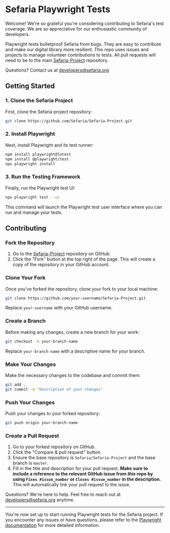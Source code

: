 # Sefaria Playwright Tests
Welcome! We're so grateful you're considering contributing to Sefaria's test coverage. We are so appreciative for our enthusiastic community of developers. 

Playwright tests bulletproof Sefaria from bugs. They are easy to contribute and make our digital library more resilient. This repo uses issues and projects to manage volunteer contributions to tests. All pull requests will need to be to the main [Sefaria-Project](https://github.com/Sefaria/Sefaria-Project) repository. 

Questions? Contact us at developers@sefaria.org

## Getting Started

### 1. Clone the Sefaria Project

First, clone the Sefaria project repository:

```bash
git clone https://github.com/Sefaria/Sefaria-Project.git
```

### 2. Install Playwright

Next, install Playwright and its test runner:

```bash
npm install playwright@latest
npm install @playwright/test
npx playwright install
```

### 3. Run the Testing Framework

Finally, run the Playwright test UI:

```bash
npx playwright test --ui
```

This command will launch the Playwright test user interface where you can run and manage your tests.


## Contributing
### Fork the Repository
1. Go to the [Sefaria-Project](https://github.com/Sefaria/Sefaria-Project) repository on GitHub.
2. Click the "Fork" button at the top right of the page. This will create a copy of the repository in your GitHub account.
### Clone Your Fork
Once you've forked the repository, clone your fork to your local machine:
```bash
git clone https://github.com/your-username/Sefaria-Project.git
```
Replace `your-username` with your GitHub username.
### Create a Branch
Before making any changes, create a new branch for your work:
```bash
git checkout -b your-branch-name
```
Replace `your-branch-name` with a descriptive name for your branch.
### Make Your Changes
Make the necessary changes to the codebase and commit them:
```bash
git add .
git commit -m "Description of your changes"
```
### Push Your Changes
Push your changes to your forked repository:
```bash
git push origin your-branch-name
```
### Create a Pull Request
1. Go to your forked repository on GitHub.
2. Click the "Compare & pull request" button.
3. Ensure the base repository is `Sefaria/Sefaria-Project` and the base branch is `master`.
4. Fill in the title and description for your pull request. **Make sure to include a reference to the relevant GitHub issue from _this_ repo by using `Fixes #issue_number` or `Closes #issue_number` in the description.** This will automatically link your pull request to the issue.

   
Questions? We're here to help. Feel free to reach out at developers@sefaria.org anytime. 

---

You're now set up to start running Playwright tests for the Sefaria project. If you encounter any issues or have questions, please refer to the [Playwright documentation](https://playwright.dev/docs/intro) for more detailed information.
